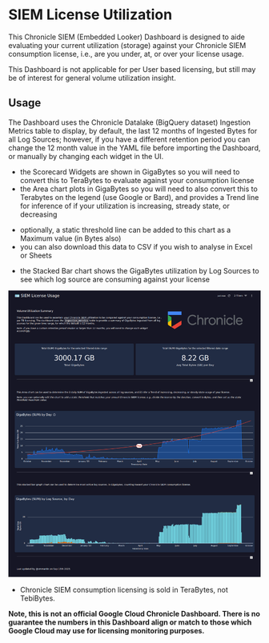 # SIEM License Utilization

This Chronicle SIEM (Embedded Looker) Dashboard is designed to aide evaluating your current utilization (storage) against your Chronicle SIEM consumption license, i.e., are you under, at, or over your license usage.

This Dashboard is not applicable for per User based licensing, but still may be of interest for general volume utilization insight.

## Usage

The Dashboard uses the Chronicle Datalake (BigQuery dataset) Ingestion Metrics table to display, by default, the last 12 months of Ingested Bytes for all Log Sources; however, if you have a different retention period you can change the 12 month value in the YAML file before importing the Dashboard, or manually by changing each widget in the UI.

* the Scorecard Widgets are shown in GigaBytes so you will need to convert this to TeraBytes to evaluate against your consumption license
* the Area chart plots in GigaBytes so you will need to also convert this to Terabytes on the legend (use Google or Bard), and provides a Trend line for inference of if your utilization is increasing, stready state, or decreasing
 - optionally, a static threshold line can be added to this chart as a Maximum value (in Bytes also)
 - you can also download this data to CSV if you wish to analyse in Excel or Sheets
* the Stacked Bar chart shows the GigaBytes utilization by Log Sources to see which log source are consuming against your license

![Chronicle SIEM License Usage Dashboard](https://github.com/goog-cmmartin/thatsiemguy/blob/main/dashboards/siem_license_usage/siem_license_usage.png "SIEM License Usage")

* Chronicle SIEM consumption licensing is sold in TeraBytes, not TebiBytes. 

__Note, this is not an official Google Cloud Chronicle Dashboard.  There is no guarantee the numbers in this Dashboard align or match to those which Google Cloud may use for licensing monitoring purposes.__
